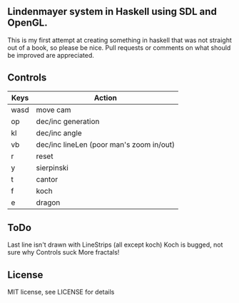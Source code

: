 Lindenmayer system in Haskell using SDL and OpenGL.
---
This is my first attempt at creating something in haskell that was not straight
out of a book, so please be nice. Pull requests or comments on what should be
improved are appreciated.

Controls
---
Keys | Action
--- | ---
wasd | move cam
op   | dec/inc generation
kl   | dec/inc angle
vb   | dec/inc lineLen (poor man's zoom in/out)
r    | reset
y    | sierpinski
t    | cantor
f    | koch
e    | dragon

ToDo
---
Last line isn't drawn with LineStrips (all except koch)
Koch is bugged, not sure why
Controls suck
More fractals!

License
---
MIT license, see LICENSE for details
